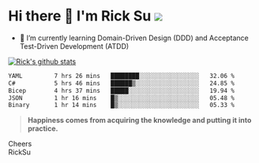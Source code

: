 # Hi there 👋 I'm Rick Su ![](https://komarev.com/ghpvc/?username=ricksu978)
<!--
**ricksu978/ricksu978** is a ✨ _special_ ✨ repository because its `README.md` (this file) appears on your GitHub profile.

Here are some ideas to get you started:

- 🔭 I’m currently working on ...
-->
- 🌱 I’m currently learning Domain-Driven Design (DDD) and Acceptance Test-Driven Development (ATDD)
<!--
- 👯 I’m looking to collaborate on ...
- 🤔 I’m looking for help with ...
- 💬 Ask me about ...
- 📫 How to reach me: ...
- 😄 Pronouns: ...
- ⚡ Fun fact: ...
-->
[![Rick's github stats](https://github-readme-stats.vercel.app/api?username=ricksu978&theme=dark)](https://github.com/ricksu978/ricksu978)

<!--START_SECTION:waka-->

```txt
YAML         7 hrs 26 mins   ████████░░░░░░░░░░░░░░░░░   32.06 %
C#           5 hrs 46 mins   ██████▒░░░░░░░░░░░░░░░░░░   24.85 %
Bicep        4 hrs 37 mins   █████░░░░░░░░░░░░░░░░░░░░   19.94 %
JSON         1 hr 16 mins    █▒░░░░░░░░░░░░░░░░░░░░░░░   05.48 %
Binary       1 hr 14 mins    █▒░░░░░░░░░░░░░░░░░░░░░░░   05.33 %
```

<!--END_SECTION:waka-->

> **Happiness comes from acquiring the knowledge and putting it into practice.**

Cheers  
RickSu 
